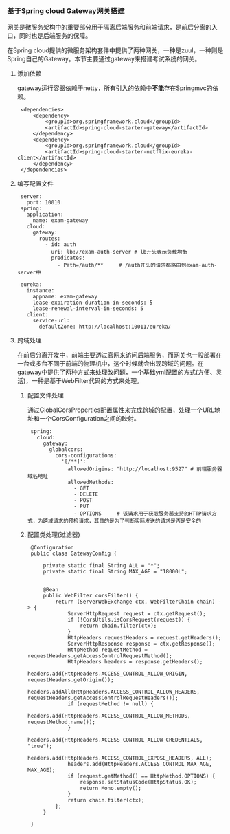 ### 基于Spring cloud Gateway网关搭建
网关是微服务架构中的重要部分用于隔离后端服务和前端请求，是前后分离的入口，同时也是后端服务的保障。

在Spring cloud提供的微服务架构套件中提供了两种网关，一种是zuul，一种则是Spring自己的Gateway。本节主要通过gateway来搭建考试系统的网关。

1. 添加依赖
	
	gateway运行容器依赖于netty，所有引入的依赖中**不能**存在Springmvc的依赖。
	
		<dependencies>
	        <dependency>
	            <groupId>org.springframework.cloud</groupId>
	            <artifactId>spring-cloud-starter-gateway</artifactId>
	        </dependency>
	        <dependency>
	            <groupId>org.springframework.cloud</groupId>
	            <artifactId>spring-cloud-starter-netflix-eureka-client</artifactId>
	        </dependency>
	    </dependencies>
2. 编写配置文件

		server:
		  port: 10010
		spring:
		  application:
		    name: exam-gateway
		  cloud:
		    gateway:
		      routes:
		        - id: auth
		          uri: lb://exam-auth-server # lb开头表示负载均衡
		          predicates:
		            - Path=/auth/**     # /auth开头的请求都路由到exam-auth-server中
		
		eureka:
		  instance:
		    appname: exam-gateway
		    lease-expiration-duration-in-seconds: 5
		    lease-renewal-interval-in-seconds: 5
		  client:
		    service-url:
		      defaultZone: http://localhost:10011/eureka/
3. 跨域处理

	在前后分离开发中，前端主要透过官网来访问后端服务，而网关也一般部署在一台或多台不同于前端的物理机中，这个时候就会出现跨域的问题。在gateway中提供了两种方式来处理改问题，一个基础yml配置的方式(方便、灵活)，一种是基于WebFilter代码的方式来处理。
	1. 配置文件处理

		通过GlobalCorsProperties配置属性来完成跨域的配置，处理一个URL地址和一个CorsConfiguration之间的映射。
	
			spring:
			  cloud:
			    gateway:
			      globalcors:
			        cors-configurations:
			          '[/**]':
			            allowedOrigins: "http://localhost:9527" # 前端服务器域名地址
			            allowedMethods:
			              - GET
			              - DELETE
			              - POST
			              - PUT
			              - OPTIONS		# 该请求用于获取服务器支持的HTTP请求方式，为跨域请求的预检请求，其目的是为了判断实际发送的请求是否是安全的
	2. 配置类处理(过滤器) 

			@Configuration
			public class GatewayConfig {
			
			    private static final String ALL = "*";
			    private static final String MAX_AGE = "18000L";
			
			
			    @Bean
			    public WebFilter corsFilter() {
			        return (ServerWebExchange ctx, WebFilterChain chain) -> {
			            ServerHttpRequest request = ctx.getRequest();
			            if (!CorsUtils.isCorsRequest(request)) {
			                return chain.filter(ctx);
			            }
			            HttpHeaders requestHeaders = request.getHeaders();
			            ServerHttpResponse response = ctx.getResponse();
			            HttpMethod requestMethod = requestHeaders.getAccessControlRequestMethod();
			            HttpHeaders headers = response.getHeaders();
			            headers.add(HttpHeaders.ACCESS_CONTROL_ALLOW_ORIGIN, requestHeaders.getOrigin());
			            headers.addAll(HttpHeaders.ACCESS_CONTROL_ALLOW_HEADERS, requestHeaders.getAccessControlRequestHeaders());
			            if (requestMethod != null) {
			                headers.add(HttpHeaders.ACCESS_CONTROL_ALLOW_METHODS, requestMethod.name());
			            }
			            headers.add(HttpHeaders.ACCESS_CONTROL_ALLOW_CREDENTIALS, "true");
			            headers.add(HttpHeaders.ACCESS_CONTROL_EXPOSE_HEADERS, ALL);
			            headers.add(HttpHeaders.ACCESS_CONTROL_MAX_AGE, MAX_AGE);
			            if (request.getMethod() == HttpMethod.OPTIONS) {
			                response.setStatusCode(HttpStatus.OK);
			                return Mono.empty();
			            }
			            return chain.filter(ctx);
			        };
			    }
	
			}